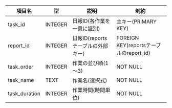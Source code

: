 | 項目名 | 型 | 説明 | 制約 |
|-|-|-|-|
| task_id | INTEGER | 日報ID(各作業を一意に識別) | 主キー(PRIMARY KEY) |
| report_id | INTEGER | 日報ID(reportsテーブルの外部キー) | FOREIGN KEY(reportsテーブルのreport_id) |
| task_order | INTEGER | 作業の並び順(1～3) | NOT NULL |
| task_name | TEXT | 作業名(選択式) | NOT NULL |
| task_duration | INTEGER | 作業時間(時間単位) | NOT NULL |